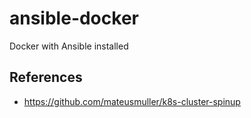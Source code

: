 # ansible-docker

Docker with Ansible installed

## References

- https://github.com/mateusmuller/k8s-cluster-spinup